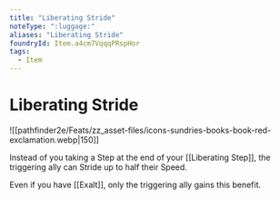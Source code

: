 ```yaml
---
title: "Liberating Stride"
noteType: ":luggage:"
aliases: "Liberating Stride"
foundryId: Item.a4cm7VqqqPRspHor
tags:
  - Item
---
```


# Liberating Stride
![[pathfinder2e/Feats/zz_asset-files/icons-sundries-books-book-red-exclamation.webp|150]]

Instead of you taking a Step at the end of your [[Liberating Step]], the triggering ally can Stride up to half their Speed.

Even if you have [[Exalt]], only the triggering ally gains this benefit.
